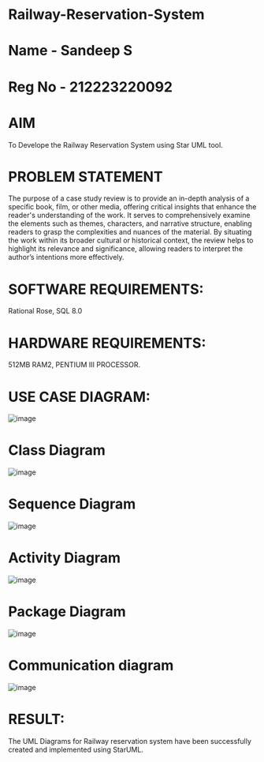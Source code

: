 # Railway-Reservation-System
# Name - Sandeep S
# Reg No - 212223220092
# AIM
To Develope the Railway Reservation System using Star UML tool.

# PROBLEM STATEMENT
The purpose of a case study review is to provide an in-depth analysis of a specific book, film, or other media, offering critical insights that enhance the reader's understanding of the work. It serves to comprehensively examine the elements such as themes, characters, and narrative structure, enabling readers to grasp the complexities and nuances of the material. By situating the work within its broader cultural or historical context, the review helps to highlight its relevance and significance, allowing readers to interpret the author’s intentions more effectively.

# SOFTWARE REQUIREMENTS:
Rational Rose, SQL 8.0

# HARDWARE REQUIREMENTS:
512MB RAM2, PENTIUM III PROCESSOR.

# USE CASE DIAGRAM:


 ![image](https://github.com/user-attachments/assets/1024bb86-2f98-4780-aad4-d4b129513828)

# Class Diagram 
![image](https://github.com/user-attachments/assets/5efebcba-2523-4a60-a2ea-9af937dd252c)

# Sequence Diagram
![image](https://github.com/user-attachments/assets/8e50ccf2-719f-4f31-8872-717bc7c0aa32)

# Activity Diagram
![image](https://github.com/user-attachments/assets/cca24337-5f4c-4005-a8db-2f823492fcdd)
# Package Diagram 
![image](https://github.com/user-attachments/assets/05302e3c-782a-4c6c-b20d-ab819bbd29f7)
# Communication diagram
![image](https://github.com/user-attachments/assets/4ddbad32-6784-4603-8746-bfce6ec518ae)

# RESULT:
The UML Diagrams for Railway reservation system have been successfully created and implemented using StarUML.

